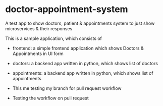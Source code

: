 # doctor-appointment-system
A test app to show doctors, patient &amp; appointments system to just show microservices &amp; their responses

This is a sample application, which consists of 

- frontend: a simple frontend application which shows Doctors & Appointments in UI form
- doctors: a backend app written in python, which shows list of doctors
- appointments: a backend app written in python, which shows list of appointments


- This me testing my branch for pull request workflow
- Testing the workflow on pull request
